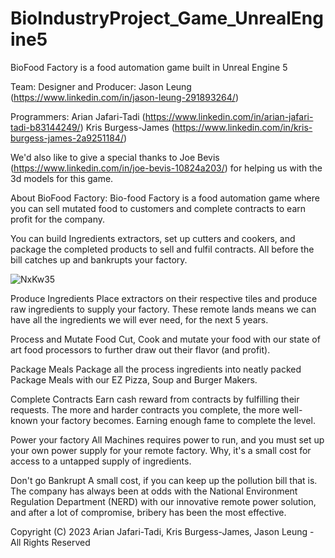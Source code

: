 # BioIndustryProject_Game_UnrealEngine5
BioFood Factory is a food automation game built in Unreal Engine 5

Team:
Designer and Producer:
Jason Leung (https://www.linkedin.com/in/jason-leung-291893264/)

Programmers:
Arian Jafari-Tadi (https://www.linkedin.com/in/arian-jafari-tadi-b83144249/)
Kris Burgess-James (https://www.linkedin.com/in/kris-burgess-james-2a9251184/)

We'd also like to give a special thanks to Joe Bevis (https://www.linkedin.com/in/joe-bevis-10824a203/) for helping us with the 3d models for this game.

About BioFood Factory:
Bio-food Factory is a food automation game where you can sell mutated food to customers and complete contracts to earn profit for the company.

You can build Ingredients extractors, set up cutters and cookers, and package the completed products to sell and fulfil contracts. All before the bill catches up and bankrupts your factory.

![NxKw35](https://github.com/arianjafari1/BioIndustryProject_Game_UnrealEngine5/assets/102365964/db985421-e323-44f0-b595-f99ba6bdcbbf)

Produce Ingredients
Place extractors on their respective tiles and produce raw ingredients to supply your factory. These remote lands means we can have all the ingredients we will ever need, for the next 5 years.

Process and Mutate Food
Cut, Cook and mutate your food with our state of art food processors to further draw out their flavor (and profit).

Package Meals
Package all the process ingredients into neatly packed Package Meals with our EZ Pizza, Soup and Burger Makers.

Complete Contracts
Earn cash reward from contracts by fulfilling their requests. The more and harder contracts you complete, the more well-known your factory becomes. Earning enough fame to complete the level.

Power your factory
All Machines requires power to run, and you must set up your own power supply for your remote factory. Why, it's a small cost for access to a untapped supply of ingredients.

Don't go Bankrupt
A small cost, if you can keep up the pollution bill that is. The company has always been at odds with the National Environment Regulation Department (NERD) with our innovative remote power solution, and after a lot of compromise, bribery has been the most effective.

Copyright (C) 2023 Arian Jafari-Tadi, Kris Burgess-James, Jason Leung - All Rights Reserved
